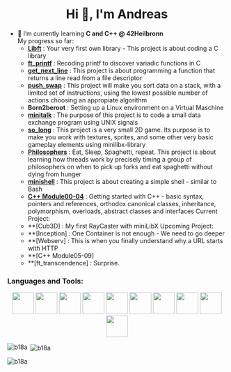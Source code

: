 <h1 align="center">Hi 👋, I'm Andreas</h1>

- 🌱 I’m currently learning **C and C++ @ 42Heilbronn**  
	My progress so far:
	-	**[Libft](https://github.com/B18a/42_libft)**				: Your very first own library - This project is about coding a C library
	-	**[ft_printf](https://github.com/B18a/42_ft_printf)**		: Recoding printf to discover variadic functions in C
	-	**[get_next_line](https://github.com/B18a/42_get_next_line)**	: This project is about programming a function that returns a line read from a file descriptor
	-	**[push_swap](https://github.com/B18a/42_push_swap)**		: This project will make you sort data on a stack, with a limited set of instructions, using the lowest possible number of actions choosing an appropiate algorithm
	-	**Born2beroot**												: Setting up a Linux environment on a Virtual Maschine
	-	**[minitalk](https://github.com/B18a/42_minitalk)**			: The purpose of this project is to code a small data exchange program using UNIX signals
	-	**[so_long](https://github.com/B18a/42_so_long)**			: This project is a very small 2D game. Its purpose is to make you work with textures, sprites, and some other very basic gameplay elements using minilibx-library
	-	**[Philosophers](https://github.com/B18a/42_philo)**		: Eat, Sleep, Spaghetti, repeat. This project is about learning how threads work by precisely timing a group of philosophers on when to pick up forks and eat spaghetti without dying from hunger
	-	**[minishell](https://github.com/B18a/42_minishell)**		: This project is about creating a simple shell - similar to Bash
	-	**[C++ Module00-04](https://github.com/B18a/42_cpp)**		: Getting started with C++ - basic syntax, pointers and references, orthodox canonical classes, inheritance, polymorphism, overloads, abstract classes and interfaces
	Current Project:
	-	**[Cub3D] : My first RayCaster with miniLibX
	Upcoming Project:
	-	**[Inception] : One Container is not enough - We need to go deeper
	-	**[Webserv] : This is when you finally understand why a URL starts with HTTP
	-	**[C++ Module05-09]
	-	**[ft_transcendence] : Surprise.

<h3 align="left">Languages and Tools:</h3>
<p align="center">
  <img src="https://github.com/B18a/skill-icons/blob/main/icons/C.svg" width="50" height="50">
  <img src="https://github.com/B18a/skill-icons/blob/main/icons/CPP.svg" width="50" height="50">
  <img src="https://github.com/B18a/skill-icons/blob/main/icons/Git.svg" width="50" height="50">
  <img src="https://github.com/B18a/skill-icons/blob/main/icons/Github-Dark.svg" width="50" height="50">
  <img src="https://github.com/B18a/skill-icons/blob/main/icons/Arduino.svg" width="50" height="50">
  <img src="https://github.com/B18a/skill-icons/blob/main/icons/RaspberryPi-Dark.svg" width="50" height="50">
  <img src="https://github.com/B18a/skill-icons/blob/main/icons/VSCode-Dark.svg" width="50" height="50">
  <img src="https://github.com/B18a/skill-icons/blob/main/icons/Bash-Dark.svg" width="50" height="50">
  <img src="https://github.com/B18a/skill-icons/blob/main/icons/Docker.svg" width="50" height="50">
  <img src="https://github.com/B18a/skill-icons/blob/main/icons/Linux-Dark.svg" width="50" height="50">
</p>


<p><img align="left" src="https://github-readme-stats.vercel.app/api/top-langs?username=b18a&show_icons=true&locale=en&layout=compact&theme=dark&hide" alt="b18a" /></p>

<p>&nbsp;<img align="center" src="https://github-readme-stats.vercel.app/api?username=b18a&show_icons=true&locale=en&theme=dark&hide" alt="b18a" /></p>

<p align="left"> <img src="https://komarev.com/ghpvc/?username=b18a&label=Profile%20views&color=0e75b6&style=flat" alt="b18a" /> </p>

